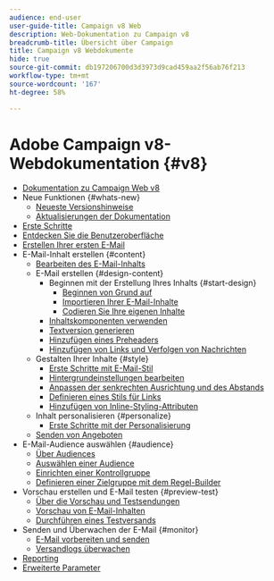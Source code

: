 ```yaml
---
audience: end-user
user-guide-title: Campaign v8 Web
description: Web-Dokumentation zu Campaign v8
breadcrumb-title: Übersicht über Campaign
title: Campaign v8 Webdokumente
hide: true
source-git-commit: db197206700d3d3973d9cad459aa2f56ab76f213
workflow-type: tm+mt
source-wordcount: '167'
ht-degree: 58%

---
```



# Adobe Campaign v8-Webdokumentation {#v8}

+ [Dokumentation zu Campaign Web v8](campaign-web-home.md)
+ Neue Funktionen {#whats-new}
   + [Neueste Versionshinweise](rn/release-notes.md)
   + [Aktualisierungen der Dokumentation](rn/documentation-updates.md)
+ [Erste Schritte](get-started/get-started.md)
+ [Entdecken Sie die Benutzeroberfläche](get-started/user-interface.md)
+ [Erstellen Ihrer ersten E-Mail](email/create-email.md)
+ E-Mail-Inhalt erstellen {#content}
   + [Bearbeiten des E-Mail-Inhalts](content/edit-content.md)
   + E-Mail erstellen {#design-content}
      + Beginnen mit der Erstellung Ihres Inhalts {#start-design}
         + [Beginnen von Grund auf ](content/create-email-content.md)
         + [Importieren Ihrer E-Mail-Inhalte](content/existing-content.md)
         + [Codieren Sie Ihre eigenen Inhalte](content/code-content.md)
      + [Inhaltskomponenten verwenden](content/content-components.md)
      + [Textversion generieren](content/text-version-email.md)
      + [Hinzufügen eines Preheaders](content/preheader.md)
      + [Hinzufügen von Links und Verfolgen von Nachrichten](content/message-tracking.md)
   + Gestalten Ihrer Inhalte {#style}
      + [Erste Schritte mit E-Mail-Stil](content/get-started-email-style.md)
      + [Hintergrundeinstellungen bearbeiten](content/backgrounds.md)
      + [Anpassen der senkrechten Ausrichtung und des Abstands](content/alignment-and-padding.md)
      + [Definieren eines Stils für Links](content/styling-links.md)
      + [Hinzufügen von Inline-Styling-Attributen](content/inline-styling.md)
   + Inhalt personalisieren {#personalize}
      + [Erste Schritte mit der Personalisierung](personalization/personalize.md)
   + [Senden von Angeboten](content/offers.md)
+ E-Mail-Audience auswählen {#audience}
   + [Über Audiences](audience/about-audiences.md)
   + [Auswählen einer Audience](audience/add-audience.md)
   + [Einrichten einer Kontrollgruppe](audience/control-group.md)
   + [Definieren einer Zielgruppe mit dem Regel-Builder](audience/segment-builder.md)
+ Vorschau erstellen und E-Mail testen {#preview-test}
   + [Über die Vorschau und Testsendungen](preview-test/preview-test.md)
   + [Vorschau von E-Mail-Inhalten](preview-test/preview-content.md)
   + [Durchführen eines Testversands](preview-test/proofs.md)
+ Senden und Überwachen der E-Mail {#monitor}
   + [E-Mail vorbereiten und senden](monitor/prepare-send.md)
   + [Versandlogs überwachen](monitor/delivery-logs.md)
+ [Reporting](reporting/reports.md)
+ [Erweiterte Parameter](advanced-settings/delivery-settings.md)